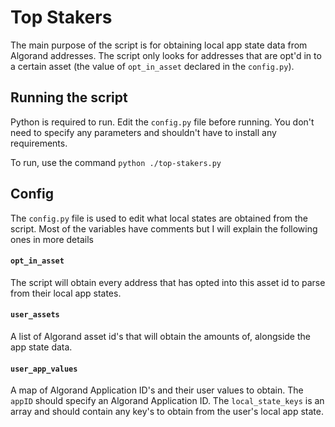 # Top Stakers

The main purpose of the script is for obtaining local app state data from Algorand addresses. The script only looks for addresses that are opt'd in to a certain asset (the value of `opt_in_asset` declared in the `config.py`).

## Running the script

Python is required to run. Edit the `config.py` file before running. You don't need to specify any parameters and shouldn't have to install any requirements.

To run, use the command `python ./top-stakers.py`

## Config

The `config.py` file is used to edit what local states are obtained from the script. Most of the variables have comments but I will explain the following ones in more details

#### `opt_in_asset`

The script will obtain every address that has opted into this asset id to parse from their local app states.

#### `user_assets`

A list of Algorand asset id's that will obtain the amounts of, alongside the app state data.

#### `user_app_values`

A map of Algorand Application ID's and their user values to obtain. The `appID` should specify an Algorand Application ID. The `local_state_keys` is an array and should contain any key's to obtain from the user's local app state.